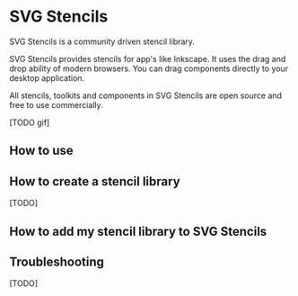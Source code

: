 # SVG Stencils

SVG Stencils is a community driven stencil library.

SVG Stencils provides stencils for app's like Inkscape. It uses the drag
and drop ability of modern browsers. You can drag components directly to your
desktop application.

All stencils, toolkits and components in SVG Stencils are open source and free
to use commercially.

[TODO gif]

## How to use


## How to create a stencil library

[TODO]

## How to add my stencil library to SVG Stencils

## Troubleshooting

[TODO]
